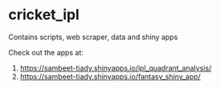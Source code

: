 # cricket_ipl
Contains scripts, web scraper, data and shiny apps

 Check out the apps at:
 1) https://sambeet-tiady.shinyapps.io/ipl_quadrant_analysis/ 
 2) https://sambeet-tiady.shinyapps.io/fantasy_shiny_app/
